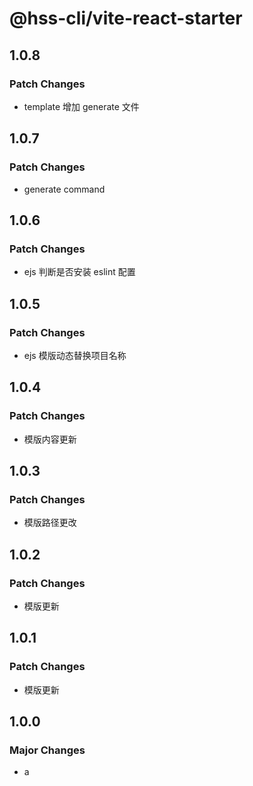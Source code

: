 # @hss-cli/vite-react-starter

## 1.0.8

### Patch Changes

- template 增加 generate 文件

## 1.0.7

### Patch Changes

- generate command

## 1.0.6

### Patch Changes

- ejs 判断是否安装 eslint 配置

## 1.0.5

### Patch Changes

- ejs 模版动态替换项目名称

## 1.0.4

### Patch Changes

- 模版内容更新

## 1.0.3

### Patch Changes

- 模版路径更改

## 1.0.2

### Patch Changes

- 模版更新

## 1.0.1

### Patch Changes

- 模版更新

## 1.0.0

### Major Changes

- a
